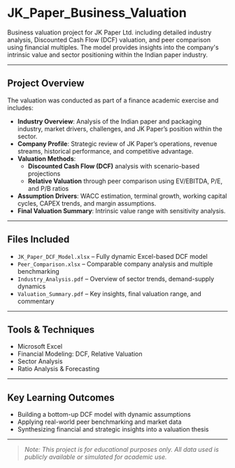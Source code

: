 # JK_Paper_Business_Valuation
Business valuation project for JK Paper Ltd. including detailed industry analysis, Discounted Cash Flow (DCF) valuation, and peer comparison using financial multiples. The model provides insights into the company's intrinsic value and sector positioning within the Indian paper industry.

---

## Project Overview

The valuation was conducted as part of a finance academic exercise and includes:

- **Industry Overview**: Analysis of the Indian paper and packaging industry, market drivers, challenges, and JK Paper’s position within the sector.
- **Company Profile**: Strategic review of JK Paper’s operations, revenue streams, historical performance, and competitive advantage.
- **Valuation Methods**:
  - **Discounted Cash Flow (DCF)** analysis with scenario-based projections
  - **Relative Valuation** through peer comparison using EV/EBITDA, P/E, and P/B ratios
- **Assumption Drivers**: WACC estimation, terminal growth, working capital cycles, CAPEX trends, and margin assumptions.
- **Final Valuation Summary**: Intrinsic value range with sensitivity analysis.

---

## Files Included

- `JK_Paper_DCF_Model.xlsx` – Fully dynamic Excel-based DCF model
- `Peer_Comparison.xlsx` – Comparable company analysis and multiple benchmarking
- `Industry_Analysis.pdf` – Overview of sector trends, demand-supply dynamics
- `Valuation_Summary.pdf` – Key insights, final valuation range, and commentary

---

## Tools & Techniques

- Microsoft Excel  
- Financial Modeling: DCF, Relative Valuation  
- Sector Analysis  
- Ratio Analysis & Forecasting

---

## Key Learning Outcomes

- Building a bottom-up DCF model with dynamic assumptions
- Applying real-world peer benchmarking and market data
- Synthesizing financial and strategic insights into a valuation thesis

---

>  *Note: This project is for educational purposes only. All data used is publicly available or simulated for academic use.*

